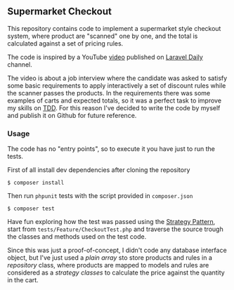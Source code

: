 ## Supermarket Checkout

This repository contains code to implement a supermarket style checkout system, where product are "scanned" one by one, and the total is calculated against a set of pricing rules.

The code is inspired by a YouTube [video](https://www.youtube.com/watch?v=5XywKLjCD3g) published on  [Laravel Daily](https://www.youtube.com/channel/UCTuplgOBi6tJIlesIboymGA) channel.

The video is about a job interview where the candidate was asked to satisfy some basic requirements to apply interactively a set of discount rules while the scanner passes the products.
In the requirements there was some examples of carts and expected totals, so it was a perfect task to improve my skills on [TDD](https://en.wikipedia.org/wiki/Test-driven_development). 
For this reason I've decided to write the code by myself and publish it on Github for future reference.

### Usage
The code has no "entry points", so to execute it you have just to run the tests.

First of all install dev dependencies after cloning the repository
```shell script
$ composer install
```

Then run `phpunit` tests with the script provided in `composer.json`
```shell script
$ composer test
``` 

Have fun exploring how the test was passed using the [Strategy Pattern](https://it.wikipedia.org/wiki/Strategy_pattern), start from `tests/Feature/CheckoutTest.php` and traverse the source trough the classes and methods used on the test code.

Since this was just a proof-of-concept, I didn't code any database interface object, but I've just used a _plain array_ sto store products and rules in a _repository_ class, where products are mapped to models and rules are considered as a _strategy classes_ to calculate the price against the quantity in the cart.
